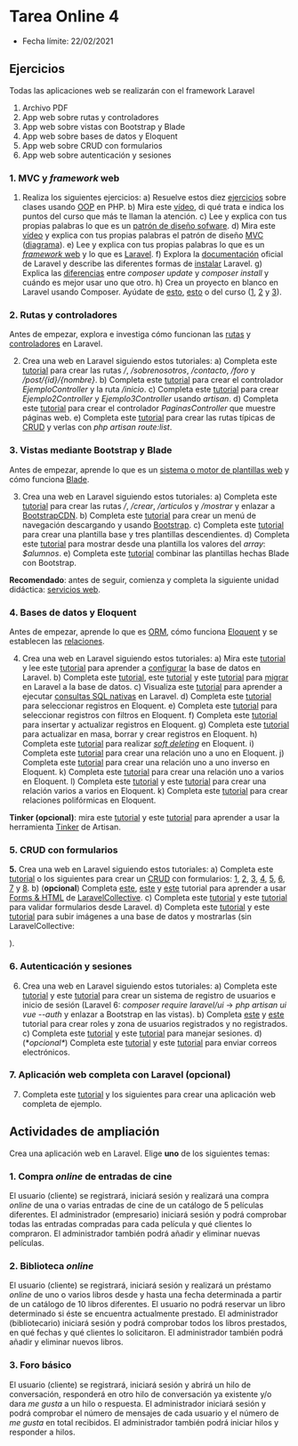 # Tarea Online 4

- Fecha límite: 22/02/2021

## Ejercicios

Todas las aplicaciones web se realizarán con el framework Laravel

1. Archivo PDF
2. App web sobre rutas y controladores
3. App web sobre vistas con Bootstrap y Blade
4. App web sobre bases de datos y Eloquent
5. App web sobre CRUD con formularios
6. App web sobre autenticación y sesiones

### 1. MVC y *framework* web

1. Realiza los siguientes ejercicios:
a) Resuelve estos diez [ejercicios](https://milq.github.io/cursos/fundprog/ud/06.html) sobre clases usando [OOP](https://www.w3schools.com/php/php_oop_what_is.asp) en PHP.
b) Mira este [vídeo](https://www.youtube.com/watch?v=0sHSrqyZCnM&list=PLU8oAlHdN5Bk-qkvjER90g2c_jVmpAHBh&index=1), di qué trata e indica los puntos del curso que más te llaman la atención.
c) Lee y explica con tus propias palabras lo que es un [patrón de diseño sofware](https://en.wikipedia.org/wiki/Software_design_pattern).
d) Mira este [vídeo](https://www.youtube.com/watch?v=SbdbHvf5b7c&list=PLU8oAlHdN5Bk-qkvjER90g2c_jVmpAHBh&index=2) y explica con tus propias palabras el patrón de diseño [MVC](https://en.wikipedia.org/wiki/Model–view–controller) ([diagrama](https://milq.github.io/cursos/dwes/ud/4/mvc.jpg)).
e) Lee y explica con tus propias palabras lo que es un [*framework* web](https://en.wikipedia.org/wiki/Web_framework) y lo que es [Laravel](https://en.wikipedia.org/wiki/Laravel).
f) Explora la [documentación](https://laravel.com/docs/) oficial de Laravel y describe las diferentes formas de [instalar](https://laravel.com/docs/installation) Laravel.
g) Explica las [diferencias](https://stackoverflow.com/a/33052263) entre *composer update* y *composer install* y cuándo es mejor usar uno que otro.
h) Crea un proyecto en blanco en Laravel usando Composer. Ayúdate de [esto](https://laravel.com/docs/installation), [esto](https://milq.github.io/cursos/dwes/ud/3/laravel) o del curso ([1](https://www.youtube.com/watch?v=l9iOi4UGtCE&list=PLU8oAlHdN5Bk-qkvjER90g2c_jVmpAHBh&index=3), [2](https://www.youtube.com/watch?v=PuCdTAayogg&list=PLU8oAlHdN5Bk-qkvjER90g2c_jVmpAHBh&index=4) y [3](https://www.youtube.com/watch?v=Wa1cG8kITqc&list=PLU8oAlHdN5Bk-qkvjER90g2c_jVmpAHBh&index=5)).

### 2. Rutas y controladores

Antes de empezar, explora e investiga cómo funcionan las [rutas](https://laravel.com/docs/routing) y [controladores](https://laravel.com/docs/controllers) en Laravel.

2. Crea una web en Laravel siguiendo estos tutoriales:
a) Completa este [tutorial](https://www.youtube.com/watch?v=Yn23xVjaSQw&list=PLU8oAlHdN5Bk-qkvjER90g2c_jVmpAHBh&index=6) para crear las rutas */*, */sobrenosotros*, */contacto*, */foro* y */post/{id}/{nombre}*.
b) Completa este [tutorial](https://www.youtube.com/watch?v=PqFGnXCJl1E&list=PLU8oAlHdN5Bk-qkvjER90g2c_jVmpAHBh&index=7) para crear el controlador *EjemploController* y la ruta */inicio*.
c) Completa este [tutorial](https://www.youtube.com/watch?v=g6uCxmXsUZ4&list=PLU8oAlHdN5Bk-qkvjER90g2c_jVmpAHBh&index=8) para crear *Ejemplo2Controller* y *Ejemplo3Controller* usando *artisan*.
d) Completa este [tutorial](https://www.youtube.com/watch?v=RbC_u4jOaZI&list=PLU8oAlHdN5Bk-qkvjER90g2c_jVmpAHBh&index=9) para crear el controlador *PaginasController* que muestre páginas web.
e) Completa este [tutorial](https://www.youtube.com/watch?v=E0Y09v05RAk&list=PLU8oAlHdN5Bk-qkvjER90g2c_jVmpAHBh&index=10) para crear las rutas típicas de [CRUD](https://en.wikipedia.org/wiki/Create,_read,_update_and_delete) y verlas con *php artisan route:list*.

### 3. Vistas mediante Bootstrap y Blade

Antes de empezar, aprende lo que es un [sistema o motor de plantillas web](https://en.wikipedia.org/wiki/Web_template_system) y cómo funciona [Blade](https://laravel.com/docs/blade).

3. Crea una web en Laravel siguiendo estos tutoriales:
a) Completa este [tutorial](https://www.youtube.com/watch?v=Zj936-usB5w&list=PLU8oAlHdN5Bk-qkvjER90g2c_jVmpAHBh&index=11) para crear las rutas */*, */crear*, */articulos* y */mostrar* y enlazar a [BootstrapCDN](https://en.wikipedia.org/wiki/BootstrapCDN).
b) Completa este [tutorial](https://www.youtube.com/watch?v=UbJ4KBEbthk&list=PLU8oAlHdN5Bk-qkvjER90g2c_jVmpAHBh&index=12) para crear un menú de navegación descargando y usando [Bootstrap](https://getbootstrap.com/).
c) Completa este [tutorial](https://www.youtube.com/watch?v=QgUVYEZM7nc&list=PLU8oAlHdN5Bk-qkvjER90g2c_jVmpAHBh&index=13) para crear una plantilla base y tres plantillas descendientes.
d) Completa este [tutorial](https://www.youtube.com/watch?v=71mTVdV6E9Q&list=PLU8oAlHdN5Bk-qkvjER90g2c_jVmpAHBh&index=14) para mostrar desde una plantilla los valores del *array*: *$alumnos*.
e) Completa este [tutorial](https://www.youtube.com/watch?v=TwONvn1r7rA&list=PLU8oAlHdN5Bk-qkvjER90g2c_jVmpAHBh&index=15) combinar las plantillas hechas Blade con Bootstrap.

**Recomendado**: antes de seguir, comienza y completa la siguiente unidad didáctica: [servicios web](https://milq.github.io/cursos/dwes/ud/5/index.html).

### 4. Bases de datos y Eloquent

Antes de empezar, aprende lo que es [ORM](https://en.wikipedia.org/wiki/Object–relational_mapping), cómo funciona [Eloquent](https://laravel.com/docs/eloquent) y se establecen las [relaciones](https://laravel.com/docs/eloquent-relationships).

4. Crea una web en Laravel siguiendo estos tutoriales:
a) Mira este [tutorial](https://www.youtube.com/watch?v=V5WaW5VaWFY&list=PLU8oAlHdN5Bk-qkvjER90g2c_jVmpAHBh&index=16) y lee este [tutorial](https://milq.github.io/cursos/dwes/ud/3/laravel/3.html) para aprender a [configurar](https://laravel.com/docs/database#configuration) la base de datos en Laravel.
b) Completa este [tutorial](https://www.youtube.com/watch?v=5rc3fnYGV3Y&list=PLU8oAlHdN5Bk-qkvjER90g2c_jVmpAHBh&index=17), este [tutorial](https://www.youtube.com/watch?v=N5NX02arKaQ&list=PLU8oAlHdN5Bk-qkvjER90g2c_jVmpAHBh&index=18) y este [tutorial](https://www.youtube.com/watch?v=XrNlp_VqtF0&list=PLU8oAlHdN5Bk-qkvjER90g2c_jVmpAHBh&index=19) para [migrar](https://laravel.com/docs/migrations) en Laravel a la base de datos.
c) Visualiza este [tutorial](https://www.youtube.com/watch?v=2OjJuC26YSs&list=PLU8oAlHdN5Bk-qkvjER90g2c_jVmpAHBh&index=20) para aprender a ejecutar [consultas SQL nativas](https://laravel.com/docs/database#running-queries) en Laravel.
d) Completa este [tutorial](https://www.youtube.com/watch?v=LHJjFZsd5Iw&list=PLU8oAlHdN5Bk-qkvjER90g2c_jVmpAHBh&index=21) para seleccionar registros en Eloquent.
e) Completa este [tutorial](https://www.youtube.com/watch?v=5z32fnHc4X8&list=PLU8oAlHdN5Bk-qkvjER90g2c_jVmpAHBh&index=22) para seleccionar registros con filtros en Eloquent.
f) Completa este [tutorial](https://www.youtube.com/watch?v=8hD_C5BMra0&list=PLU8oAlHdN5Bk-qkvjER90g2c_jVmpAHBh&index=23) para insertar y actualizar registros en Eloquent.
g) Completa este [tutorial](https://www.youtube.com/watch?v=N8_FAnCQ5Cs&list=PLU8oAlHdN5Bk-qkvjER90g2c_jVmpAHBh&index=24) para actualizar en masa, borrar y crear registros en Eloquent.
h) Completa este [tutorial](https://www.youtube.com/watch?v=Cn5fUt7l4mk&list=PLU8oAlHdN5Bk-qkvjER90g2c_jVmpAHBh&index=25) para realizar [*soft deleting*](https://laravel.com/docs/eloquent#soft-deleting) en Eloquent.
i) Completa este [tutorial](https://www.youtube.com/watch?v=DkxHCVGkpwE&list=PLU8oAlHdN5Bk-qkvjER90g2c_jVmpAHBh&index=26) para crear una relación uno a uno en Eloquent.
j) Completa este [tutorial](https://www.youtube.com/watch?v=reUaUQKP0bA&list=PLU8oAlHdN5Bk-qkvjER90g2c_jVmpAHBh&index=27) para crear una relación uno a uno inverso en Eloquent.
k) Completa este [tutorial](https://www.youtube.com/watch?v=w02iIRjyZ28&list=PLU8oAlHdN5Bk-qkvjER90g2c_jVmpAHBh&index=28) para crear una relación uno a varios en Eloquent.
l) Completa este [tutorial](https://www.youtube.com/watch?v=GzCsNH29KtE&list=PLU8oAlHdN5Bk-qkvjER90g2c_jVmpAHBh&index=29) y este [tutorial](https://www.youtube.com/watch?v=Dge5VipF4RM&list=PLU8oAlHdN5Bk-qkvjER90g2c_jVmpAHBh&index=30) para crear una relación varios a varios en Eloquent.
k) Completa este [tutorial](https://www.youtube.com/watch?v=tcjY_tZg6fc&list=PLU8oAlHdN5Bk-qkvjER90g2c_jVmpAHBh&index=31) para crear relaciones polifórmicas en Eloquent.

**Tinker (opcional)**: mira este [tutorial](https://www.youtube.com/watch?v=XPiW_HcJEpM&list=PLU8oAlHdN5Bk-qkvjER90g2c_jVmpAHBh&index=32) y este [tutorial](https://www.youtube.com/watch?v=EuErtURpJFs&list=PLU8oAlHdN5Bk-qkvjER90g2c_jVmpAHBh&index=33) para aprender a usar la herramienta [Tinker](https://laravel.com/docs/artisan#tinker) de Artisan.

### 5. CRUD con formularios

**5.** Crea una web en Laravel siguiendo estos tutoriales:
a) Completa este [tutorial](https://milq.github.io/cursos/dwes/ud/3/laravel) o los siguientes para crear un [CRUD](https://en.wikipedia.org/wiki/Create,_read,_update_and_delete) con formularios: [1](https://www.youtube.com/watch?v=rUaiPn8hQeA&list=PLU8oAlHdN5Bk-qkvjER90g2c_jVmpAHBh&index=34), [2](https://www.youtube.com/watch?v=TzJlpzJD-lk&list=PLU8oAlHdN5Bk-qkvjER90g2c_jVmpAHBh&index=35), [3](https://www.youtube.com/watch?v=yCP4-3G-ZGs&list=PLU8oAlHdN5Bk-qkvjER90g2c_jVmpAHBh&index=36), [4](https://www.youtube.com/watch?v=Ya3Q1ogpF_M&list=PLU8oAlHdN5Bk-qkvjER90g2c_jVmpAHBh&index=37), [5](https://www.youtube.com/watch?v=tewkuz3L-1I&list=PLU8oAlHdN5Bk-qkvjER90g2c_jVmpAHBh&index=38), [6](https://www.youtube.com/watch?v=3lldzQR0ESY&list=PLU8oAlHdN5Bk-qkvjER90g2c_jVmpAHBh&index=39), [7](https://www.youtube.com/watch?v=k2wLuVZ9a4g&list=PLU8oAlHdN5Bk-qkvjER90g2c_jVmpAHBh&index=40) y [8](https://www.youtube.com/watch?v=ZomZoaSCE9Y&list=PLU8oAlHdN5Bk-qkvjER90g2c_jVmpAHBh&index=41).
b) (**opcional**) Completa [este](https://www.youtube.com/watch?v=nM_AFs-brQs&list=PLU8oAlHdN5Bk-qkvjER90g2c_jVmpAHBh&index=42), [este](https://www.youtube.com/watch?v=GmeIoH1pL_8&list=PLU8oAlHdN5Bk-qkvjER90g2c_jVmpAHBh&index=43) y [este](https://www.youtube.com/watch?v=VGft2SXUtyk&list=PLU8oAlHdN5Bk-qkvjER90g2c_jVmpAHBh&index=44) tutorial para aprender a usar [Forms & HTML](https://laravelcollective.com/docs) de [LaravelCollective](https://laravelcollective.com/).
c) Completa este [tutorial](https://www.youtube.com/watch?v=jEqnHCgh7MY&list=PLU8oAlHdN5Bk-qkvjER90g2c_jVmpAHBh&index=45) y este [tutorial](https://www.youtube.com/watch?v=hnyGzVr4Snw&list=PLU8oAlHdN5Bk-qkvjER90g2c_jVmpAHBh&index=46) para validar formularios desde Laravel.
d) Completa este [tutorial](https://www.youtube.com/watch?v=-bCdEb3K3uE&list=PLU8oAlHdN5Bk-qkvjER90g2c_jVmpAHBh&index=47) y este [tutorial](https://www.youtube.com/watch?v=5YIAZ1EuqHQ&list=PLU8oAlHdN5Bk-qkvjER90g2c_jVmpAHBh&index=48) para subir imágenes a una base de datos y mostrarlas
(sin LaravelCollective: *<form action='/productos' method='post' enctype='multipart/form-data'>*).

### 6. Autenticación y sesiones

6. Crea una web en Laravel siguiendo estos tutoriales:
a) Completa este [tutorial](https://www.youtube.com/watch?v=LHhrr8uNd-0&list=PLU8oAlHdN5Bk-qkvjER90g2c_jVmpAHBh&index=49) y este [tutorial](https://www.youtube.com/watch?v=sPkD-CnVY6s&list=PLU8oAlHdN5Bk-qkvjER90g2c_jVmpAHBh&index=50) para crear un sistema de registro de usuarios e inicio de sesión
(Laravel 6: *composer require laravel/ui* → *php artisan ui vue --auth* y enlazar a Bootstrap en las vistas).
b) Completa [este](https://www.youtube.com/watch?v=uUsuPe-qtAs&list=PLU8oAlHdN5Bk-qkvjER90g2c_jVmpAHBh&index=51) y [este](https://www.youtube.com/watch?v=y4KJHsljuhE&list=PLU8oAlHdN5Bk-qkvjER90g2c_jVmpAHBh&index=52) tutorial para crear roles y zona de usuarios registrados y no registrados.
c) Completa este [tutorial](https://www.youtube.com/watch?v=kJLv0chFd5k&list=PLU8oAlHdN5Bk-qkvjER90g2c_jVmpAHBh&index=53) y este [tutorial](https://www.youtube.com/watch?v=IeU9b5ytQEE&list=PLU8oAlHdN5Bk-qkvjER90g2c_jVmpAHBh&index=54) para manejar sesiones.
d) (\**opcional\**) Completa este [tutorial](https://www.youtube.com/watch?v=v7OBpyBeaeA&list=PLU8oAlHdN5Bk-qkvjER90g2c_jVmpAHBh&index=55) y este [tutorial](https://www.youtube.com/watch?v=zUvPWXwURxw&list=PLU8oAlHdN5Bk-qkvjER90g2c_jVmpAHBh&index=56) para enviar correos electrónicos.

### 7. Aplicación web completa con Laravel (opcional)

7. Completa este [tutorial](https://www.youtube.com/watch?v=gr16GSD0Clo&list=PLU8oAlHdN5Bk-qkvjER90g2c_jVmpAHBh&index=57) y los siguientes para crear una aplicación web completa de ejemplo.

## Actividades de ampliación

Crea una aplicación web en Laravel. Elige **uno** de los siguientes temas:

### 1. Compra *online* de entradas de cine

El usuario (cliente) se registrará, iniciará sesión y realizará una compra *online* de una o varias entradas de cine de un catálogo de 5 películas diferentes. El administrador (empresario) iniciará sesión y podrá comprobar todas las entradas compradas para cada película y qué clientes lo compraron. El administrador también podrá añadir y eliminar nuevas películas.

### 2. Biblioteca *online*

El usuario (cliente) se registrará, iniciará sesión y realizará un préstamo *online* de uno o varios libros desde y hasta una fecha determinada a partir de un catálogo de 10 libros diferentes. El usuario no podrá reservar un libro determinado si éste se encuentra actualmente prestado. El administrador (bibliotecario) iniciará sesión y podrá comprobar todos los libros prestados, en qué fechas y qué clientes lo solicitaron. El administrador también podrá añadir y eliminar nuevos libros.

### 3. Foro básico

El usuario (cliente) se registrará, iniciará sesión y abrirá un hilo de conversación, responderá en otro hilo de conversación ya existente y/o dara *me gusta* a un hilo o respuesta. El administrador iniciará sesión y podrá comprobar el número de mensajes de cada usuario y el número de *me gusta* en total recibidos. El administrador también podrá iniciar hilos y responder a hilos.
